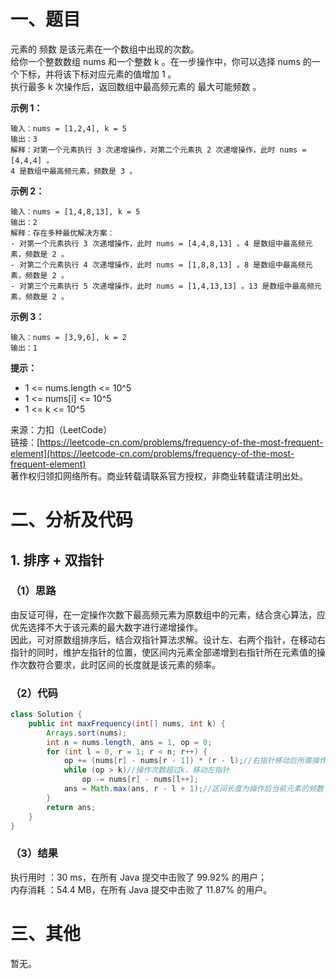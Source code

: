 # 一、题目
元素的 频数 是该元素在一个数组中出现的次数。       
给你一个整数数组 nums 和一个整数 k 。在一步操作中，你可以选择 nums 的一个下标，并将该下标对应元素的值增加 1 。      
执行最多 k 次操作后，返回数组中最高频元素的 最大可能频数 。      
      
**示例 1：**      
```
输入：nums = [1,2,4], k = 5
输出：3
解释：对第一个元素执行 3 次递增操作，对第二个元素执 2 次递增操作，此时 nums = [4,4,4] 。
4 是数组中最高频元素，频数是 3 。
```
**示例 2：**      
```
输入：nums = [1,4,8,13], k = 5
输出：2
解释：存在多种最优解决方案：
- 对第一个元素执行 3 次递增操作，此时 nums = [4,4,8,13] 。4 是数组中最高频元素，频数是 2 。
- 对第二个元素执行 4 次递增操作，此时 nums = [1,8,8,13] 。8 是数组中最高频元素，频数是 2 。
- 对第三个元素执行 5 次递增操作，此时 nums = [1,4,13,13] 。13 是数组中最高频元素，频数是 2 。
```
**示例 3：**    
```
输入：nums = [3,9,6], k = 2
输出：1
```
**提示：**       
- 1 <= nums.length <= 10^5
- 1 <= nums[i] <= 10^5
- 1 <= k <= 10^5
         
         
来源：力扣（LeetCode）        
链接：[https://leetcode-cn.com/problems/frequency-of-the-most-frequent-element](https://leetcode-cn.com/problems/frequency-of-the-most-frequent-element)         
著作权归领扣网络所有。商业转载请联系官方授权，非商业转载请注明出处。        
# 二、分析及代码    
## 1. 排序 + 双指针
### （1）思路
由反证可得，在一定操作次数下最高频元素为原数组中的元素，结合贪心算法，应优先选择不大于该元素的最大数字进行递增操作。      
因此，可对原数组排序后，结合双指针算法求解。设计左、右两个指针，在移动右指针的同时，维护左指针的位置，使区间内元素全部递增到右指针所在元素值的操作次数符合要求，此时区间的长度就是该元素的频率。       
### （2）代码
```java
class Solution {
    public int maxFrequency(int[] nums, int k) {
        Arrays.sort(nums);
        int n = nums.length, ans = 1, op = 0;
        for (int l = 0, r = 1; r < n; r++) {
            op += (nums[r] - nums[r - 1]) * (r - l);//右指针移动后所需操作次数
            while (op > k)//操作次数超过k，移动左指针
                op -= nums[r] - nums[l++];
            ans = Math.max(ans, r - l + 1);//区间长度为操作后当前元素的频数
        }
        return ans;
    }
}
```
### （3）结果
执行用时 ：30 ms，在所有 Java 提交中击败了 99.92% 的用户；    
内存消耗 ：54.4 MB，在所有 Java 提交中击败了 11.87% 的用户。      
# 三、其他
暂无。  

